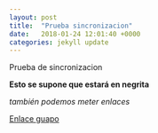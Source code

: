 ```yaml
---
layout: post
title:  "Prueba sincronizacion"
date:   2018-01-24 12:01:40 +0000
categories: jekyll update
---
```

Prueba de sincronizacion

__Esto se supone que estará en negrita__

*también podemos meter enlaces*

[Enlace guapo](https://www.instagram.com/mmarbonillo/)